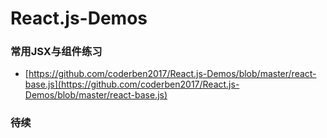 # React.js-Demos

### 常用JSX与组件练习
- [https://github.com/coderben2017/React.js-Demos/blob/master/react-base.js](https://github.com/coderben2017/React.js-Demos/blob/master/react-base.js)

### 待续
